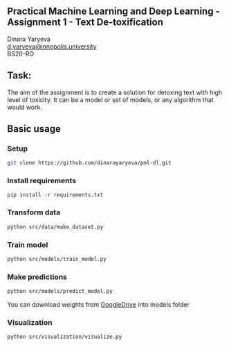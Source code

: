 ## **Practical Machine Learning and Deep Learning - Assignment 1 - Text De-toxification**

Dinara Yaryeva\
d.yaryeva@innopolis.university\
BS20-RO

## Task:
The aim of the assignment is to create a solution for detoxing text with high level of toxicity. It can be a model or set of models, or any algorithm that would work. 

## Basic usage

### Setup

```bash
git clone https://github.com/dinarayaryeva/pml-dl.git
```
### Install requirements
```
pip install -r requirements.txt
```
### Transform data
```bash
python src/data/make_dataset.py
```
### Train model

```bash
python src/models/train_model.py
```

### Make predictions
```bash
python src/models/predict_model.py
```
You can download weights from [GoogleDrive](https://drive.google.com/drive/folders/1gHOxODVGO1xua27KlHhRuAf6_kR_zl-R?usp=sharing) into models folder

### Visualization
```bash
python src/visualization/visualize.py
``````